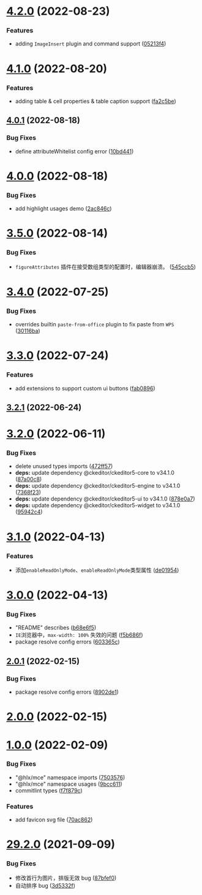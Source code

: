 # [4.2.0](https://github.com/letsbug/ckeditor5-build-multies/compare/4.1.0...4.2.0) (2022-08-23)

### Features

- adding `ImageInsert` plugin and command support ([05213f4](https://github.com/letsbug/ckeditor5-build-multies/commit/05213f46704480d6c89c97889a7db54952daf5a6))

# [4.1.0](https://github.com/letsbug/ckeditor5-build-multies/compare/4.0.1...4.1.0) (2022-08-20)

### Features

- adding table & cell properties & table caption support ([fa2c5be](https://github.com/letsbug/ckeditor5-build-multies/commit/fa2c5bec19a7a9644d4716eded5ddb9c3baaa5ba))

## [4.0.1](https://github.com/letsbug/ckeditor5-build-multies/compare/4.0.0...4.0.1) (2022-08-18)

### Bug Fixes

- define attributeWhitelist config error ([10bd441](https://github.com/letsbug/ckeditor5-build-multies/commit/10bd441b2947357d5cfe9fbb29409383b8e92d16))

# [4.0.0](https://github.com/letsbug/ckeditor5-build-multies/compare/3.5.0...4.0.0) (2022-08-18)

### Bug Fixes

- add highlight usages demo ([2ac846c](https://github.com/letsbug/ckeditor5-build-multies/commit/2ac846cf5ed608e474ce5611445215d7e958e00d))

# [3.5.0](https://github.com/letsbug/ckeditor5-build-multies/compare/3.4.0...3.5.0) (2022-08-14)

### Bug Fixes

- `figureAttributes` 插件在接受数组类型的配置时，编辑器崩溃。 ([545ccb5](https://github.com/letsbug/ckeditor5-build-multies/commit/545ccb5ea4eca2e2eb63446d3bef3776d1c72dc3))

# [3.4.0](https://github.com/letsbug/ckeditor5-build-multies/compare/3.3.0...3.4.0) (2022-07-25)

### Bug Fixes

- overrides builtin `paste-from-office` plugin to fix paste from `WPS` ([30116ba](https://github.com/letsbug/ckeditor5-build-multies/commit/30116ba3fb9942e4026b0fbe0c1ae4c587298d3e))

# [3.3.0](https://github.com/letsbug/ckeditor5-build-multies/compare/3.2.1...3.3.0) (2022-07-24)

### Features

- add extensions to support custom ui buttons ([fab0896](https://github.com/letsbug/ckeditor5-build-multies/commit/fab0896c644f472bb324f7f87c55d9d52eb27afd))

## [3.2.1](https://github.com/letsbug/ckeditor5-build-multies/compare/3.2.0...3.2.1) (2022-06-24)

# [3.2.0](https://github.com/letsbug/ckeditor5-build-multies/compare/3.1.0...3.2.0) (2022-06-11)

### Bug Fixes

- delete unused types imports ([472ff57](https://github.com/letsbug/ckeditor5-build-multies/commit/472ff57eb808bc087ffaddd56fb034771b6500a6))
- **deps:** update dependency @ckeditor/ckeditor5-core to v34.1.0 ([87a00c8](https://github.com/letsbug/ckeditor5-build-multies/commit/87a00c81e67282fa89ec54003f681aaccf31f3d7))
- **deps:** update dependency @ckeditor/ckeditor5-engine to v34.1.0 ([7368f23](https://github.com/letsbug/ckeditor5-build-multies/commit/7368f23bc371c79c01d08175b41817e2947d1cfb))
- **deps:** update dependency @ckeditor/ckeditor5-ui to v34.1.0 ([878e0a7](https://github.com/letsbug/ckeditor5-build-multies/commit/878e0a7446365377cd2cf8f3ad14a0d4941fc5cc))
- **deps:** update dependency @ckeditor/ckeditor5-widget to v34.1.0 ([95942c4](https://github.com/letsbug/ckeditor5-build-multies/commit/95942c430ad233c1ebe469882606ade2b5f762cf))

# [3.1.0](https://github.com/letsbug/ckeditor5-build-multies/compare/3.0.0...3.1.0) (2022-04-13)

### Features

- 添加`enableReadOnlyMode`、`enableReadOnlyMode`类型属性 ([de01954](https://github.com/letsbug/ckeditor5-build-multies/commit/de0195430158f57572fe58fad724bf6d1164ef2c))

# [3.0.0](https://github.com/letsbug/ckeditor5-build-multies/compare/2.0.1...3.0.0) (2022-04-13)

### Bug Fixes

- "README" describes ([b68e6f5](https://github.com/letsbug/ckeditor5-build-multies/commit/b68e6f5f191aa2a64247bbae139e789970a7dee8))
- `IE`浏览器中，`max-width: 100%` 失效的问题 ([f5b686f](https://github.com/letsbug/ckeditor5-build-multies/commit/f5b686f71567c4e5684f08ac73b85c3372108d90))
- package resolve config errors ([603365c](https://github.com/letsbug/ckeditor5-build-multies/commit/603365c549e7331b0f5fb2aa186e1c338b439a21))

## [2.0.1](https://github.com/letsbug/ckeditor5-build-multies/compare/2.0.0...2.0.1) (2022-02-15)

### Bug Fixes

- package resolve config errors ([8902de1](https://github.com/letsbug/ckeditor5-build-multies/commit/8902de11c88a802be84662490e8514bc5f1fb34c))

# [2.0.0](https://github.com/letsbug/ckeditor5-build-multies/compare/1.0.0...2.0.0) (2022-02-15)

# [1.0.0](https://github.com/letsbug/ckeditor5-build-multies/compare/29.2.0...1.0.0) (2022-02-09)

### Bug Fixes

- "@hlx/mce" namespace imports ([7503576](https://github.com/letsbug/ckeditor5-build-multies/commit/750357616e8dcec1978e7db1f117f5d0c4ae250c))
- "@hlx/mce" namespace usages ([9bcc611](https://github.com/letsbug/ckeditor5-build-multies/commit/9bcc61189fa7daab196755fe5171e6f7b14ebabc))
- commitlint types ([f7f879c](https://github.com/letsbug/ckeditor5-build-multies/commit/f7f879c355686fcf392f04da3d7125a42d9e470e))

### Features

- add favicon svg file ([70ac862](https://github.com/letsbug/ckeditor5-build-multies/commit/70ac862e6f9d7922a0916ca30a9dc1d4a0ce1c38))

# [29.2.0](https://github.com/letsbug/ckeditor5-build-multies/compare/87bfef0ac7d16676f058984d263bd61e80d480a9...29.2.0) (2021-09-09)

### Bug Fixes

- 修改首行为图片，排版无效 bug ([87bfef0](https://github.com/letsbug/ckeditor5-build-multies/commit/87bfef0ac7d16676f058984d263bd61e80d480a9))
- 自动排序 bug ([3d5332f](https://github.com/letsbug/ckeditor5-build-multies/commit/3d5332fdf8da520c808e0341368781d3059a7e5e))
